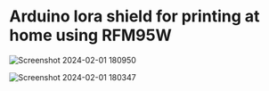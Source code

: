 # Arduino lora shield for printing at home using RFM95W

![Screenshot 2024-02-01 180950](https://github.com/ioelectro/arduino-lora-shield/assets/64005694/8536ef34-7628-455c-8401-6b58b288221a)

![Screenshot 2024-02-01 180347](https://github.com/ioelectro/arduino-lora-shield/assets/64005694/de4c8666-1ecf-4c8e-98ee-c2bd381fb123)
